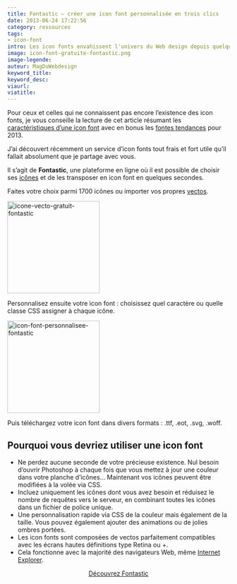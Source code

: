 ```yaml
---
title: Fontastic – créer une icon font personnalisée en trois clics
date: 2013-06-24 17:22:56
category: ressources
tags:
- icon-font
intro: Les icon fonts envahissent l'univers du Web design depuis quelques temps. Elles sont un allié précieux pour l'amélioration des performances d'une app Web et possèdent un potentiel créatif similaire aux images. Alors pourquoi s'en priver...
image: icon-font-gratuite-fontastic.png
image-legende:
auteur: MagDuWebdesign
keyword_title:
keyword_desc:
viaurl:
viatitle:
---
```


<p>Pour ceux et celles qui ne connaissent pas encore l’existence des icon fonts, je vous conseille la lecture de cet article résumant les <a title="22 icon Fonts gratuites – La grosse liste" href="http://magazineduwebdesign.com/icon-font-gratuite">caractéristiques d’une icon font</a> avec en bonus les <a title="Fonte Helvetica, 11 alternatives méconnues" href="http://magazineduwebdesign.com/fonte-helvetica-alternative-typographique">fontes tendances</a> pour 2013.</p>
<p>J’ai découvert récemment un service d’icon fonts tout frais et fort utile qu’il fallait absolument que je partage avec vous.</p>
<p>Il s’agit de <strong>Fontastic</strong>, une plateforme en ligne où il est possible de choisir ses <a title="Connaissez-vous ces 40 fabuleux packs d’icônes flat design ?" href="http://magazineduwebdesign.com/icones-flat-design">icônes</a> et de les transposer en icon font en quelques secondes.</p>
<p>Faites votre choix parmi 1700 icônes ou importer vos propres <a title="SVG, le format d’image vectorielle des internets" href="http://magazineduwebdesign.com/format-svg-definition-outil-exemple">vectos</a>.</p>
<p><img class="aligncenter size-full wp-image-5769" title="icone-vecto-gratuit-fontastic" src="https://s3-eu-west-1.amazonaws.com/mdw-images/large/icone-vecto-gratuit-fontastic.jpg" alt="icone-vecto-gratuit-fontastic" width="209" height="209"></p>
<p>Personnalisez ensuite votre icon font : choisissez quel caractère ou quelle classe CSS assigner à chaque icône.</p>
<p><img class="aligncenter size-full wp-image-5770" title="icon-font-personnalisee-fontastic" src="https://s3-eu-west-1.amazonaws.com/mdw-images/large/icon-font-personnalisee-fontastic.jpg" alt="icon-font-personnalisee-fontastic" width="209" height="209"></p>
<p>Puis téléchargez votre icon font dans divers formats :&nbsp;.ttf, .eot, .svg, .woff.</p>
<h2>Pourquoi vous devriez utiliser une icon font</h2>
<ul>
<li>Ne perdez aucune seconde de votre précieuse existence. Nul&nbsp;besoin d’ouvrir Photoshop à chaque fois que vous mettez à jour une couleur dans votre planche d’icônes… Maintenant vos icônes peuvent être modifiées à la volée via CSS.</li>
<li>Incluez uniquement les icônes dont vous avez besoin et réduisez le nombre de requêtes vers le serveur, en combinant toutes les icônes dans un fichier de police unique.</li>
<li>Une personnalisation rapide via CSS de la couleur mais également de la taille. Vous pouvez également ajouter des animations ou de jolies ombres portées.</li>
<li>Les icon fonts sont composées de vectos parfaitement compatibles avec les écrans hautes définitions type Retina ou +.</li>
<li>Cela fonctionne avec la majorité des navigateurs Web, même <a title="Modern.IE, Internet Explorer met l’accent sur la compatibilité et l’optimisation du Web" href="http://magazineduwebdesign.com/modern-ie-test-compatibilite-optimisation-internet-explorer">Internet Explorer</a>.</li>
</ul>
<p style="text-align: center;"><a class="button primary radius" href="http://fontastic.me/" target="_blank">Découvrez Fontastic</a></p>